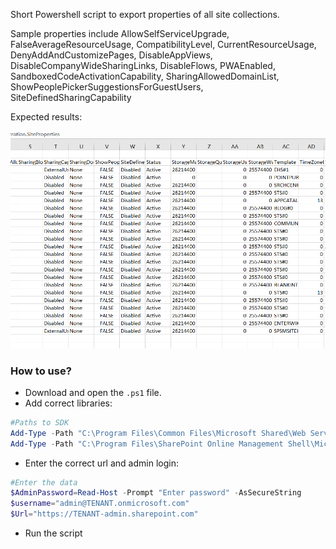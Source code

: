 Short Powershell script to export properties of all site collections.

Sample properties include AllowSelfServiceUpgrade, FalseAverageResourceUsage, CompatibilityLevel, CurrentResourceUsage, DenyAddAndCustomizePages, DisableAppViews, DisableCompanyWideSharingLinks, DisableFlows, PWAEnabled, SandboxedCodeActivationCapability, SharingAllowedDomainList, ShowPeoplePickerSuggestionsForGuestUsers, SiteDefinedSharingCapability

Expected results:

<img src="../Export site collection properties using Powershell and CSOM/Capture405.PNG">

### How to use?

- Download and open the ```.ps1``` file.
- Add correct libraries:
 

```PowerShell
#Paths to SDK 
Add-Type -Path "C:\Program Files\Common Files\Microsoft Shared\Web Server Extensions\16\ISAPI\Microsoft.SharePoint.Client.dll" 
Add-Type -Path "C:\Program Files\SharePoint Online Management Shell\Microsoft.Online.SharePoint.PowerShell\Microsoft.Online.SharePoint.Client.Tenant.dll"   
``` 
- Enter the correct url and admin login: 
 

```PowerShell
#Enter the data 
$AdminPassword=Read-Host -Prompt "Enter password" -AsSecureString 
$username="admin@TENANT.onmicrosoft.com" 
$Url="https://TENANT-admin.sharepoint.com"
``` 
-  Run the script
